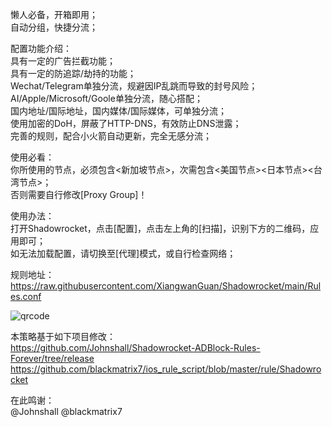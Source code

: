 懒人必备，开箱即用；<br>
自动分组，快捷分流；<br>

配置功能介绍：<br>
具有一定的广告拦截功能；<br>
具有一定的防追踪/劫持的功能；<br>
Wechat/Telegram单独分流，规避因IP乱跳而导致的封号风险；<br>
AI/Apple/Microsoft/Goole单独分流，随心搭配；<br>
国内地址/国际地址，国内媒体/国际媒体，可单独分流；<br>
使用加密的DoH，屏蔽了HTTP-DNS，有效防止DNS泄露；<br>
完善的规则，配合小火箭自动更新，完全无感分流；<br>

使用必看：<br>
你所使用的节点，必须包含<新加坡节点>，次需包含<美国节点><日本节点><台湾节点>；<br>
否则需要自行修改[Proxy Group]！<br>

使用办法：<br>
打开Shadowrocket，点击[配置]，点击左上角的[扫描]，识别下方的二维码，应用即可；<br>
如无法加载配置，请切换至[代理]模式，或自行检查网络；<br>

规则地址：<br>
https://raw.githubusercontent.com/XiangwanGuan/Shadowrocket/main/Rules.conf<br>

![qrcode](https://github.com/user-attachments/assets/faf02085-0828-430c-8509-fb09ffb7287f)

本策略基于如下项目修改：<br>
https://github.com/Johnshall/Shadowrocket-ADBlock-Rules-Forever/tree/release<br>
https://github.com/blackmatrix7/ios_rule_script/blob/master/rule/Shadowrocket<br>

在此鸣谢：<br>
@Johnshall @blackmatrix7
